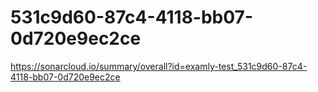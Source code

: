 # 531c9d60-87c4-4118-bb07-0d720e9ec2ce
https://sonarcloud.io/summary/overall?id=examly-test_531c9d60-87c4-4118-bb07-0d720e9ec2ce
